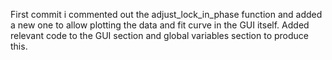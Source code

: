 First commit i commented out the adjust_lock_in_phase function and added a new one to allow plotting the data and fit curve in the GUI itself. Added relevant code to the GUI section and global variables section to produce this.

